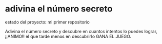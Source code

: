 <h1>adivina el número secreto</h1>

estado del proyecto: mi primer repositorio

<p>Adivina el número secreto y descubre en cuantos intentos lo puedes lograr, ¡¡ANIMO!! el que tarde menos en descubrirlo GANA EL JUEGO.</p>
